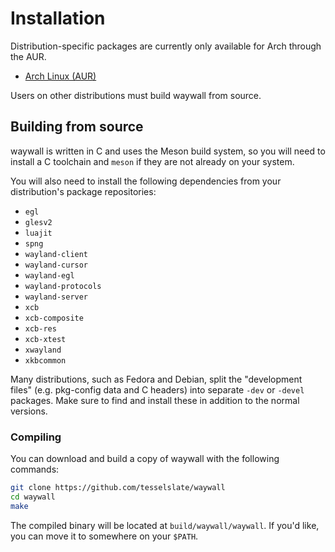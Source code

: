 # Installation

Distribution-specific packages are currently only available for Arch through
the AUR.

  - [Arch Linux (AUR)](https://aur.archlinux.org/packages/waywall-working-git)

Users on other distributions must build waywall from source.

## Building from source

waywall is written in C and uses the Meson build system, so you will need to
install a C toolchain and `meson` if they are not already on your system.

You will also need to install the following dependencies from your
distribution's package repositories:

  - `egl`
  - `glesv2`
  - `luajit`
  - `spng`
  - `wayland-client`
  - `wayland-cursor`
  - `wayland-egl`
  - `wayland-protocols`
  - `wayland-server`
  - `xcb`
  - `xcb-composite`
  - `xcb-res`
  - `xcb-xtest`
  - `xwayland`
  - `xkbcommon`

<div class="warning">

Many distributions, such as Fedora and Debian, split the "development files"
(e.g. pkg-config data and C headers) into separate `-dev` or `-devel` packages.
Make sure to find and install these in addition to the normal versions.

</div>

### Compiling

You can download and build a copy of waywall with the following commands:

```sh
git clone https://github.com/tesselslate/waywall
cd waywall
make
```

The compiled binary will be located at `build/waywall/waywall`. If you'd like,
you can move it to somewhere on your `$PATH`.
